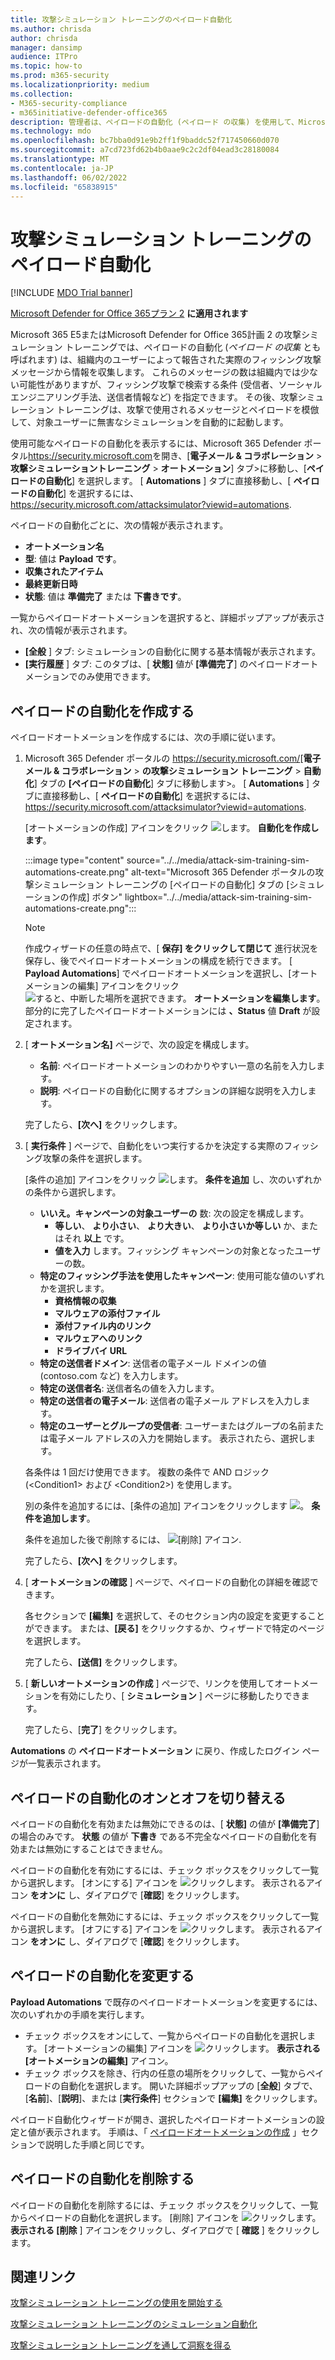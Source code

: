 ```yaml
---
title: 攻撃シミュレーション トレーニングのペイロード自動化
ms.author: chrisda
author: chrisda
manager: dansimp
audience: ITPro
ms.topic: how-to
ms.prod: m365-security
ms.localizationpriority: medium
ms.collection:
- M365-security-compliance
- m365initiative-defender-office365
description: 管理者は、ペイロードの自動化 (ペイロード の収集) を使用して、Microsoft Defender for Office 365プラン 2 で攻撃シミュレーション トレーニングの自動シミュレーションを収集して起動する方法を学習できます。
ms.technology: mdo
ms.openlocfilehash: bc7bba0d91e9b2ff1f9baddc52f717450660d070
ms.sourcegitcommit: a7cd723fd62b4b0aae9c2c2df04ead3c28180084
ms.translationtype: MT
ms.contentlocale: ja-JP
ms.lasthandoff: 06/02/2022
ms.locfileid: "65838915"
---
```

# <a name="payload-automations-for-attack-simulation-training"></a>攻撃シミュレーション トレーニングのペイロード自動化

[!INCLUDE [MDO Trial banner](../includes/mdo-trial-banner.md)]

[Microsoft Defender for Office 365プラン 2](defender-for-office-365.md) **に適用されます**

Microsoft 365 E5またはMicrosoft Defender for Office 365計画 2 の攻撃シミュレーション トレーニングでは、ペイロードの自動化 (_ペイロード の収集_ とも呼ばれます) は、組織内のユーザーによって報告された実際のフィッシング攻撃メッセージから情報を収集します。 これらのメッセージの数は組織内では少ない可能性がありますが、フィッシング攻撃で検索する条件 (受信者、ソーシャル エンジニアリング手法、送信者情報など) を指定できます。 その後、攻撃シミュレーション トレーニングは、攻撃で使用されるメッセージとペイロードを模倣して、対象ユーザーに無害なシミュレーションを自動的に起動します。

使用可能なペイロードの自動化を表示するには、Microsoft 365 Defender ポータル<https://security.microsoft.com>を開き、[**電子メール & コラボレーション** \> **攻撃シミュレーショントレーニング** \> **オートメーション**] タブ\>に移動し、[**ペイロードの自動化**] を選択します。 [ **Automations** ] タブに直接移動し、[ **ペイロードの自動化**] を選択するには、 <https://security.microsoft.com/attacksimulator?viewid=automations>.

ペイロードの自動化ごとに、次の情報が表示されます。

- **オートメーション名**
- **型**: 値は **Payload です**。
- **収集されたアイテム**
- **最終更新日時**
- **状態**: 値は **準備完了** または **下書きです**。

一覧からペイロードオートメーションを選択すると、詳細ポップアップが表示され、次の情報が表示されます。

- **[全般** ] タブ: シミュレーションの自動化に関する基本情報が表示されます。
- **[実行履歴** ] タブ: このタブは、[ **状態]** 値が **[準備完了**] のペイロードオートメーションでのみ使用できます。

## <a name="create-payload-automations"></a>ペイロードの自動化を作成する

ペイロードオートメーションを作成するには、次の手順に従います。

1. Microsoft 365 Defender ポータルの <https://security.microsoft.com/>[**電子メール & コラボレーション** \> **の攻撃シミュレーション トレーニング** \> **自動化**] タブの **[ペイロードの自動化**] タブに移動します\>。 [ **Automations** ] タブに直接移動し、[ **ペイロードの自動化**] を選択するには、 <https://security.microsoft.com/attacksimulator?viewid=automations>.

   [オートメーションの作成] アイコンをクリック ![します。](../../media/m365-cc-sc-create-icon.png) **自動化を作成します**。

   :::image type="content" source="../../media/attack-sim-training-sim-automations-create.png" alt-text="Microsoft 365 Defender ポータルの攻撃シミュレーション トレーニングの [ペイロードの自動化] タブの [シミュレーションの作成] ボタン" lightbox="../../media/attack-sim-training-sim-automations-create.png":::

   > [!NOTE]
   > 作成ウィザードの任意の時点で、[ **保存] をクリックして閉じて** 進行状況を保存し、後でペイロードオートメーションの構成を続行できます。 [ **Payload Automations**] でペイロードオートメーションを選択し、[オートメーションの編集] アイコンをクリック ![すると、中断した場所を選択できます。](../../media/m365-cc-sc-edit-icon.png) **オートメーションを編集します**。 部分的に完了したペイロードオートメーションには **、Status** 値 **Draft** が設定されます。

2. [ **オートメーション名]** ページで、次の設定を構成します。

   - **名前**: ペイロードオートメーションのわかりやすい一意の名前を入力します。
   - **説明**: ペイロードの自動化に関するオプションの詳細な説明を入力します。

   完了したら、**[次へ]** をクリックします。

3. [ **実行条件** ] ページで、自動化をいつ実行するかを決定する実際のフィッシング攻撃の条件を選択します。

   [条件の追加] アイコンをクリック ![します。](../../media/m365-cc-sc-create-icon.png) **条件を追加** し、次のいずれかの条件から選択します。

   - **いいえ。キャンペーンの対象ユーザーの** 数: 次の設定を構成します。
     - **等しい**、 **より小さい**、 **より大きい**、 **より小さいか等しい** か、またはそれ **以上** です。
     - **値を入力** します。フィッシング キャンペーンの対象となったユーザーの数。
   - **特定のフィッシング手法を使用したキャンペーン**: 使用可能な値のいずれかを選択します。
     - **資格情報の収集**
     - **マルウェアの添付ファイル**
     - **添付ファイル内のリンク**
     - **マルウェアへのリンク**
     - **ドライブバイ URL**
   - **特定の送信者ドメイン**: 送信者の電子メール ドメインの値 (contoso.com など) を入力します。
   - **特定の送信者名**: 送信者名の値を入力します。
   - **特定の送信者の電子メール**: 送信者の電子メール アドレスを入力します。
   - **特定のユーザーとグループの受信者**: ユーザーまたはグループの名前または電子メール アドレスの入力を開始します。 表示されたら、選択します。

   各条件は 1 回だけ使用できます。 複数の条件で AND ロジック (\<Condition1\> および \<Condition2\>) を使用します。

   別の条件を追加するには、[条件の追加] アイコンをクリックします ![。](../../media/m365-cc-sc-create-icon.png) **条件を追加します**。

   条件を追加した後で削除するには、 ![[削除] アイコン](../../media/m365-cc-sc-delete-icon.png).

   完了したら、**[次へ]** をクリックします。

4. [ **オートメーションの確認** ] ページで、ペイロードの自動化の詳細を確認できます。

   各セクションで **[編集]** を選択して、そのセクション内の設定を変更することができます。 または、**[戻る]** をクリックするか、ウィザードで特定のページを選択します。

   完了したら、**[送信]** をクリックします。

5. [ **新しいオートメーションの作成** ] ページで、リンクを使用してオートメーションを有効にしたり、[ **シミュレーション** ] ページに移動したりできます。

   完了したら、[**完了**] をクリックします。

**Automations** の **ペイロードオートメーション** に戻り、作成したログイン ページが一覧表示されます。

## <a name="turn-payload-automations-on-or-off"></a>ペイロードの自動化のオンとオフを切り替える

ペイロードの自動化を有効または無効にできるのは、[ **状態]** の値が **[準備完了**] の場合のみです。 **状態** の値が **下書き** である不完全なペイロードの自動化を有効または無効にすることはできません。

ペイロードの自動化を有効にするには、チェック ボックスをクリックして一覧から選択します。 [オンにする] アイコンを ![クリックします。](../../media/m365-cc-sc-turn-on-off-icon.png) 表示されるアイコン **をオンに** し、ダイアログで [**確認**] をクリックします。

ペイロードの自動化を無効にするには、チェック ボックスをクリックして一覧から選択します。 [オフにする] アイコンを ![クリックします。](../../media/m365-cc-sc-turn-on-off-icon.png) 表示されるアイコン **をオンに** し、ダイアログで [**確認**] をクリックします。

## <a name="modify-payload-automations"></a>ペイロードの自動化を変更する

**Payload Automations** で既存のペイロードオートメーションを変更するには、次のいずれかの手順を実行します。

- チェック ボックスをオンにして、一覧からペイロードの自動化を選択します。 [オートメーションの編集] アイコンを ![クリックします。](../../media/m365-cc-sc-edit-icon.png) **表示される [オートメーションの編集]** アイコン。
- チェック ボックスを除き、行内の任意の場所をクリックして、一覧からペイロードの自動化を選択します。 開いた詳細ポップアップの [**全般**] タブで、[**名前**]、[**説明**]、または [**実行条件**] セクションで **[編集]** をクリックします。

ペイロード自動化ウィザードが開き、選択したペイロードオートメーションの設定と値が表示されます。 手順は、「 [ペイロードオートメーションの作成](#create-payload-automations) 」セクションで説明した手順と同じです。

## <a name="remove-payload-automations"></a>ペイロードの自動化を削除する

ペイロードの自動化を削除するには、チェック ボックスをクリックして、一覧からペイロードの自動化を選択します。 [削除] アイコンを ![クリックします。](../../media/m365-cc-sc-delete-icon.png) **表示される [削除** ] アイコンをクリックし、ダイアログで [ **確認** ] をクリックします。

## <a name="related-links"></a>関連リンク

[攻撃シミュレーション トレーニングの使用を開始する](attack-simulation-training-get-started.md)

[攻撃シミュレーション トレーニングのシミュレーション自動化](attack-simulation-training-simulation-automations.md)

[攻撃シミュレーション トレーニングを通して洞察を得る](attack-simulation-training-insights.md)
